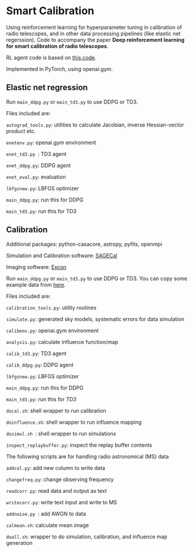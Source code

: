 # Smart Calibration
Using reinforcement learning for hyperparameter tuning in calibration of radio telescopes, and in other data processing pipelines (like elastic net regerssion). Code to accompany the paper **Deep reinforcement learning for smart calibration of radio telescopes**.

RL agent code is based on [this code](https://github.com/philtabor/Youtube-Code-Repository.git).

Implemented in PyTorch, using openai.gym.
## Elastic net regression

Run ``` main_ddpg.py ``` or ``` main_td3.py ``` to use DDPG or TD3.

Files included are:

``` autograd_tools.py ```: utilities to calculate Jacobian, inverse Hessian-vector product etc.

``` enetenv.py ```: openai.gym environment

``` enet_td3.py  ```:  TD3 agent

``` enet_ddpg.py ```: DDPG agent

``` enet_eval.py ```: evaluation

``` lbfgsnew.py ```: LBFGS optimizer

``` main_ddpg.py ```: run this for DDPG

``` main_td3.py ```: run this for TD3

## Calibration

Additional packages: python-casacore, astropy, pyfits, openmpi

Simulation and Calibration software: [SAGECal](https://github.com/nlesc-dirac/sagecal)

Imaging software: [Excon](https://sourceforge.net/projects/exconimager/)


Run ``` main_ddpg.py ``` or ``` main_td3.py ``` to use DDPG or TD3. You can copy some example data from
[here](https://github.com/nlesc-dirac/sagecal/tree/master/test/Calibration).

Files included are:

``` calibration_tools.py ```: utility routines

``` simulate.py ```: generated sky models, systematic errors for data simulation 

``` calibenv.py ```: openai.gym environment

``` analysis.py ```: calculate influence function/map

``` calib_td3.py ```: TD3 agent

``` calib_ddpg.py ```: DDPG agent

``` lbfgsnew.py ```: LBFGS optimizer

``` main_ddpg.py ```: run this for DDPG

``` main_td3.py ```: run this for TD3

``` docal.sh ```: shell wrapper to run calibration

``` doinfluence.sh ```: shell wrapper to run influence mapping

``` dosimul.sh  ```: shell wrapper to run simulations

``` inspect_replaybuffer.py ```: inspect the replay buffer contents

The following scripts are for handling radio astronomical (MS) data

``` addcol.py ```: add new column to write data

``` changefreq.py ```: change observing frequency

``` readcorr.py ```: read data and output as text

``` writecorr.py ```: write text input and write to MS

``` addnoise.py  ```: add AWGN to data

``` calmean.sh ```: calculate mean image

``` doall.sh ```: wrapper to do simulation, calibration, and influence map generation
